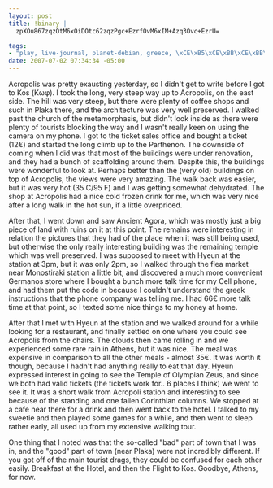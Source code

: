 ```yaml
--- 
layout: post
title: !binary |
  zpXOu867zqzOtM6xOiDOtc62zqzPgc+EzrfOvM6xIM+Azq3Ovc+EzrU=

tags: 
- "play, live-journal, planet-debian, greece, \xCE\xB5\xCE\xBB\xCE\xBB\xCE\xAC\xCF\x82, athens, tourist"
date: 2007-07-02 07:34:34 -05:00
---
```

Acropolis was pretty exausting yesterday, so I didn't get to write before I got to Kos (Κωφ).  I took the long, very steep way up to Acropolis, on the east side.  The hill was very steep, but there were plenty of coffee shops and such in Plaka there, and the architecture was very well preserved.  I walked past the church of the metamorphasis, but didn't look inside as there were plenty of tourists blocking the way and I wasn't really keen on using the camera on my phone.  I got to the ticket sales office and bought a ticket (12€) and started the long climb up to the Parthenon.  The downside of coming when I did was that most of the buildings were under renovation, and they had a bunch of scaffolding around them.  Despite this, the buildings were wonderful to look at.  Perhaps better than the (very old) buildings on top of Acropolis, the views were very amazing.  The walk back was easier, but it was very hot (35 C/95 F) and I was getting somewhat dehydrated.  The shop at Acropolis had a nice cold frozen drink for me, which was very nice after a long walk in the hot sun, if a little overpriced.

After that, I went down and saw Ancient Agora, which was mostly just a big piece of land with ruins on it at this point.  The remains were interesting in relation the pictures that they had of the place when it was still being used, but otherwise the only really interesting building was the remaining temple which was well preserved.  I was supposed to meet with Hyeun at the station at 3pm, but it was only 2pm, so I walked through the flea market near Monostiraki station a little bit, and discovered a much more convenient Germanos store where I bought a bunch more talk time for my Cell phone, and had them put the code in because I couldn't understand the greek instructions that the phone company was telling me.   I had 66€ more talk time at that point, so I texted some nice things to my honey at home.

After that I met with Hyeun at the station and we walked around for a while looking for a restaurant, and finally settled on one where you could see Acropolis from the chairs.  The clouds then came rolling in and we experienced some rare rain in Athens, but it was nice.  The meal was expensive in comparison to all the other meals - almost 35€.  It was worth it though, because I hadn't had anything really to eat that day.  Hyeun expressed interest in going to see the Temple of Olympian Zeus, and since we both had valid tickets (the tickets work for.. 6 places I think) we went to see it.  It was a short walk from Acropoli station and interesting to see because of the standing and one fallen Corinthian columns.  We stopped at a cafe near there for a drink and then went back to the hotel.  I talked to my sweetie and then played some games for a while, and then went to sleep rather early, all used up from my extensive walking tour.

One thing that I noted was that the so-called "bad" part of town that I was in, and the "good" part of town (near Plaka) were not incredibly different.  If you got off of the main tourist drags, they could be confused for each other easily.  Breakfast at the Hotel, and then the Flight to Kos.  Goodbye, Athens, for now.
